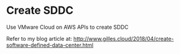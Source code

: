 # Create SDDC
Use VMware Cloud on AWS APIs to create SDDC

Refer to my blog article at: http://www.gilles.cloud/2018/04/create-software-defined-data-center.html
